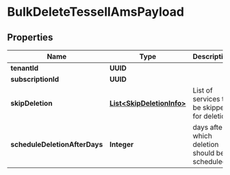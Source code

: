 

# BulkDeleteTessellAmsPayload


## Properties

Name | Type | Description | Notes
------------ | ------------- | ------------- | -------------
**tenantId** | **UUID** |  | 
**subscriptionId** | **UUID** |  |  [optional]
**skipDeletion** | [**List&lt;SkipDeletionInfo&gt;**](SkipDeletionInfo.md) | List of services to be skipped for deletion |  [optional]
**scheduleDeletionAfterDays** | **Integer** | days after which deletion should be scheduled |  [optional]



